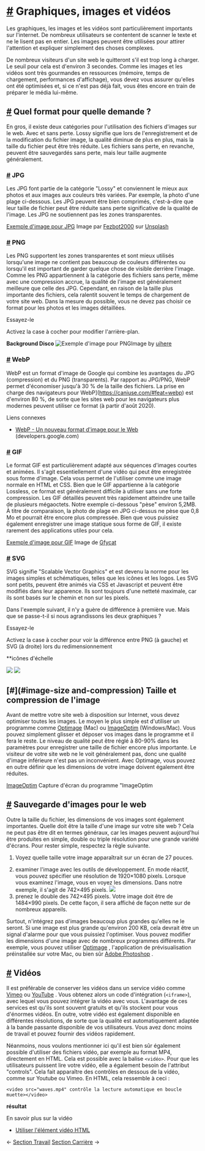 [#](#graphiques-images-vidéos) Graphiques, images et vidéos
======================================================

Les graphiques, les images et les vidéos sont particulièrement importants sur l'internet. De nombreux utilisateurs se contentent de scanner le texte et ne le lisent pas en entier. Les images peuvent être utilisées pour attirer l'attention et expliquer simplement des choses complexes.

De nombreux visiteurs d'un site web le quitteront s'il est trop long à charger. Le seuil pour cela est d'environ 3 secondes. Comme les images et les vidéos sont très gourmandes en ressources (mémoire, temps de chargement, performances d'affichage), vous devez vous assurer qu'elles ont été optimisées et, si ce n'est pas déjà fait, vous êtes encore en train de préparer le média lui-même.

[#](#quel-format-pour-quelle-demande) Quel format pour quelle demande ?
--------------------------------------------------------------------------------------------

En gros, il existe deux catégories pour l'utilisation des fichiers d'images sur le web. Avec et sans perte. Lossy signifie que lors de l'enregistrement et de la modification du fichier image, la qualité diminue de plus en plus, mais la taille du fichier peut être très réduite. Les fichiers sans perte, en revanche, peuvent être sauvegardés sans perte, mais leur taille augmente généralement.

### [#](#jpg) JPG

Les JPG font partie de la catégorie "Lossy" et conviennent le mieux aux photos et aux images aux couleurs très variées. Par exemple, la photo d'une plage ci-dessous. Les JPG peuvent être bien comprimés, c'est-à-dire que leur taille de fichier peut être réduite sans perte significative de la qualité de l'image. Les JPG ne soutiennent pas les zones transparentes.

[Exemple d'image pour JPG](/assets/img/beach.4840d506.jpg) Image par [Fezbot2000](https://unsplash.com/photos/5brvJbR1Pn8) sur [Unsplash](https://unsplash.com/photos/5brvJbR1Pn8)

### [#](#png) PNG

Les PNG supportent les zones transparentes et sont mieux utilisés lorsqu'une image ne contient pas beaucoup de couleurs différentes ou lorsqu'il est important de garder quelque chose de visible derrière l'image. Comme les PNG appartiennent à la catégorie des fichiers sans perte, même avec une compression accrue, la qualité de l'image est généralement meilleure que celle des JPG. Cependant, en raison de la taille plus importante des fichiers, cela ralentit souvent le temps de chargement de votre site web. Dans la mesure du possible, vous ne devez pas choisir ce format pour les photos et les images détaillées.

Essayez-le

Activez la case à cocher pour modifier l'arrière-plan.

 **Background Disco** ![Exemple d'image pour PNG](/assets/img/beach_transparent.4c5bdf94.png)Image by [uihere](https://www.uihere.com/free-cliparts/sea-wind-wave-clip-art-sea-and-wave-transparent-png-clip-art-image-1004346)

  

### [#](#webp) WebP

WebP est un format d'image de Google qui combine les avantages du JPG (compression) et du PNG (transparents). Par rapport au JPG/PNG, WebP permet d'économiser jusqu'à 30 % de la taille des fichiers. La prise en charge des navigateurs pour WebP](https://caniuse.com/#feat=webp) est d'environ 80 %, de sorte que les sites web pour les navigateurs plus modernes peuvent utiliser ce format (à partir d'août 2020).

Liens connexes

* [WebP - Un nouveau format d'image pour le Web](https://developers.google.com/speed/webp) (developers.google.com)

### [#](#gif) GIF

Le format GIF est particulièrement adapté aux séquences d'images courtes et animées. Il s'agit essentiellement d'une vidéo qui peut être enregistrée sous forme d'image. Cela vous permet de l'utiliser comme une image normale en HTML et CSS. Bien que le GIF appartienne à la catégorie Lossless, ce format est généralement difficile à utiliser sans une forte compression. Les GIF détaillés peuvent très rapidement atteindre une taille de plusieurs mégaoctets. Notre exemple ci-dessous "pèse" environ 5,2MB. À titre de comparaison, la photo de plage en JPG ci-dessus ne pèse que 0,8 Mo et pourrait être encore plus compressée. Bien que vous puissiez également enregistrer une image statique sous forme de GIF, il existe rarement des applications utiles pour cela.

[Exemple d'image pour GIF](/assets/img/beach_animated.a5a5c07d.gif) Image de [Gfycat](https://gfycat.com/blandseparateamericanpainthorse)

### [#](#svg) SVG

SVG signifie "Scalable Vector Graphics" et est devenu la norme pour les images simples et schématiques, telles que les icônes et les logos. Les SVG sont petits, peuvent être animés via CSS et Javascript et peuvent être modifiés dans leur apparence. Ils sont toujours d'une netteté maximale, car ils sont basés sur le chemin et non sur les pixels.

Dans l'exemple suivant, il n'y a guère de différence à première vue. Mais que se passe-t-il si nous agrandissons les deux graphiques ?

Essayez-le

Activez la case à cocher pour voir la différence entre PNG (à gauche) et SVG (à droite) lors du redimensionnement

 **icônes d'échelle

![](/assets/img/paella.88d9f40f.png) ![](/assets/img/paella.214f7faf.svg)

  

[#](#image-size and-compression) Taille et compression de l'image
-----------------------------------------------------------------

Avant de mettre votre site web à disposition sur Internet, vous devez optimiser toutes les images. Le moyen le plus simple est d'utiliser un programme comme [Optimage](https://optimage.app/) (Mac) ou [ImageOptim](https://imageoptim.com) (Windows/Mac). Vous pouvez simplement glisser et déposer vos images dans le programme et il fera le reste. Le niveau de qualité peut être réglé à 80-90% dans les paramètres pour enregistrer une taille de fichier encore plus importante. Le visiteur de votre site web ne le voit généralement pas, donc une qualité d'image inférieure n'est pas un inconvénient. Avec Optimage, vous pouvez en outre définir que les dimensions de votre image doivent également être réduites.

[ImageOptim](/assets/img/imageoptim.7c673724.png) Capture d'écran du programme "ImageOptim

[#](#save-images-for-the-web) Sauvegarde d'images pour le web
---------------------------------------------------------------

Outre la taille du fichier, les dimensions de vos images sont également importantes. Quelle doit être la taille d'une image sur votre site web ? Cela ne peut pas être dit en termes généraux, car les images peuvent aujourd'hui être produites en simple, double ou triple résolution pour une grande variété d'écrans. Pour rester simple, respectez la règle suivante.

1) Voyez quelle taille votre image apparaîtrait sur un écran de 27 pouces.
2. examiner l'image avec les outils de développement. En mode réactif, vous pouvez spécifier une résolution de 1920×1080 pixels. Lorsque vous examinez l'image, vous en voyez les dimensions. Dans notre exemple, il s'agit de 742×495 pixels. ![](/assets/img/findimagesize.cf32f385.png)
3. prenez le double des 742×495 pixels. Votre image doit être de 1484×990 pixels. De cette façon, il sera affiché de façon nette sur de nombreux appareils.

Surtout, n'intégrez pas d'images beaucoup plus grandes qu'elles ne le seront. Si une image est plus grande qu'environ 200 KB, cela devrait être un signal d'alarme pour que vous puissiez l'optimiser. Vous pouvez modifier les dimensions d'une image avec de nombreux programmes différents. Par exemple, vous pouvez utiliser [Optimage](https://optimage.app/) , l'application de prévisualisation préinstallée sur votre Mac, ou bien sûr [Adobe Photoshop](https://adobe.com/photoshop) .

[#](#videos) Vidéos
-------------------

Il est préférable de conserver les vidéos dans un service vidéo comme [Vimeo](https://vimeo.com) ou [YouTube](https://youtube.com) . Vous obtenez alors un code d'intégration (`<iframe>`), avec lequel vous pouvez intégrer la vidéo avec vous. L'avantage de ces services est qu'ils sont souvent gratuits et qu'ils stockent pour vous d'énormes vidéos. En outre, votre vidéo est également disponible en différentes résolutions, de sorte que la qualité est automatiquement adaptée à la bande passante disponible de vos utilisateurs. Vous avez donc moins de travail et pouvez fournir des vidéos rapidement.

Néanmoins, nous voulons mentionner ici qu'il est bien sûr également possible d'utiliser des fichiers vidéo, par exemple au format MP4, directement en HTML. Cela est possible avec la balise `<vidéo>`. Pour que les utilisateurs puissent lire votre vidéo, elle a également besoin de l'attribut "controls". Cela fait apparaître des contrôles en dessous de la vidéo, comme sur Youtube ou Vimeo. En HTML, cela ressemble à ceci :

    <video src="waves.mp4" contrôle la lecture automatique en boucle muette></video>
    

**résultat**

En savoir plus sur la vidéo

* [Utiliser l'élément vidéo HTML](https://developer.mozilla.org/de/docs/Web/HTML/Element/video)

← [Section Travail](/guide/14_section_travail/) [Section Carrière](/guide/16_section_carrière/) →
